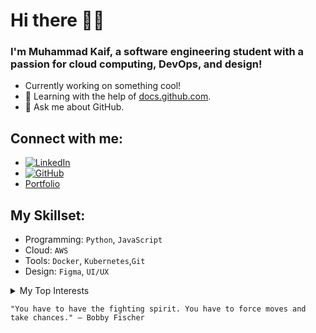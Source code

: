 # Hi there 👋🏻  
### I'm Muhammad Kaif, a software engineering student with a passion for cloud computing, DevOps, and design!  
- Currently working on something cool!  
- 📖 Learning with the help of [docs.github.com](https://docs.github.com).  
- 💬 Ask me about GitHub.  

## Connect with me:  
- [![LinkedIn](https://img.shields.io/badge/-LinkedIn-blue?logo=linkedin&logoColor=white&style=flat)](https://www.linkedin.com/in/your-profile)  
- [![GitHub](https://img.shields.io/badge/-GitHub-black?logo=github&logoColor=white&style=flat)](https://github.com/Muhammad-Kaif-leghari) 
- [Portfolio](https://muhammad-kaif.carrd.co)  

## My Skillset:  
- Programming: `Python`, `JavaScript`
- Cloud: `AWS` 
- Tools: `Docker`, `Kubernetes`,` Git ` 
- Design: `Figma`, `UI/UX ` 


<details>
<summary>My Top Interests</summary>  

| Rank |     Interests     |  
|-----:|-------------------|  
|   1|       AWS           |  
|   2|  DevOps Practices   |  

</details>  
 
`"You have to have the fighting spirit. You have to force moves and take chances." – Bobby Fischer`

<!---
Muhammad-Kaif-leghari/Muhammad-Kaif-leghari is a ✨ special ✨ repository because its `README.md` (this file) appears on your GitHub profile.
You can click the Preview link to take a look at your changes.
--->
